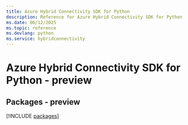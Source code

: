 ```yaml
---
title: Azure Hybrid Connectivity SDK for Python
description: Reference for Azure Hybrid Connectivity SDK for Python
ms.date: 06/12/2025
ms.topic: reference
ms.devlang: python
ms.service: hybridconnectivity
---
```

# Azure Hybrid Connectivity SDK for Python - preview
## Packages - preview
[!INCLUDE [packages](hybrid-connectivity-index.md)]